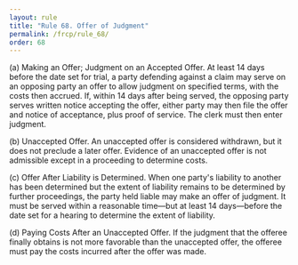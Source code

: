 ```yaml
---
layout: rule
title: "Rule 68. Offer of Judgment"
permalink: /frcp/rule_68/
order: 68
---
```


(a) Making an Offer; Judgment on an Accepted Offer. At least 14 days before the date set for trial, a party defending against a claim may serve on an opposing party an offer to allow judgment on specified terms, with the costs then accrued. If, within 14 days after being served, the opposing party serves written notice accepting the offer, either party may then file the offer and notice of acceptance, plus proof of service. The clerk must then enter judgment.


(b) Unaccepted Offer. An unaccepted offer is considered withdrawn, but it does not preclude a later offer. Evidence of an unaccepted offer is not admissible except in a proceeding to determine costs.


(c) Offer After Liability is Determined. When one party's liability to another has been determined but the extent of liability remains to be determined by further proceedings, the party held liable may make an offer of judgment. It must be served within a reasonable time—but at least 14 days—before the date set for a hearing to determine the extent of liability.


(d) Paying Costs After an Unaccepted Offer. If the judgment that the offeree finally obtains is not more favorable than the unaccepted offer, the offeree must pay the costs incurred after the offer was made.
